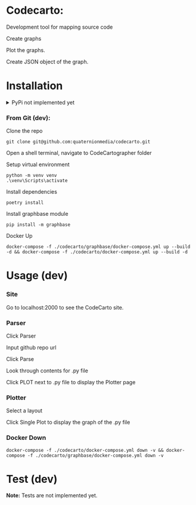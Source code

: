 # Codecarto: 

Development tool for mapping source code

Create graphs

Plot the graphs.

Create JSON object of the graph.

# Installation

<details>
<summary>PyPi not implemented yet</summary>

### From pypi:

```
python -m venv venv

.\venv\Scripts\activate

pip install codecarto

```

</details>

### From Git (dev):

Clone the repo

```
git clone git@github.com:quaternionmedia/codecarto.git
```

Open a shell terminal, navigate to CodeCartographer folder

Setup virtual environment

```
python -m venv venv
.\venv\Scripts\activate
```

Install dependencies

```
poetry install
```

Install graphbase module

```
pip install -m graphbase
```

Docker Up

```
docker-compose -f ./codecarto/graphbase/docker-compose.yml up --build -d && docker-compose -f ./codecarto/docker-compose.yml up --build -d
```

# Usage (dev)

### Site

Go to localhost:2000 to see the CodeCarto site.

### Parser

Click Parser

Input github repo url

Click Parse

Look through contents for .py file

Click PLOT next to .py file to display the Plotter page

### Plotter

Select a layout

Click Single Plot to display the graph of the .py file

### Docker Down

```
docker-compose -f ./codecarto/docker-compose.yml down -v && docker-compose -f ./codecarto/graphbase/docker-compose.yml down -v
```

# Test (dev)

**Note:** Tests are not implemented yet.

